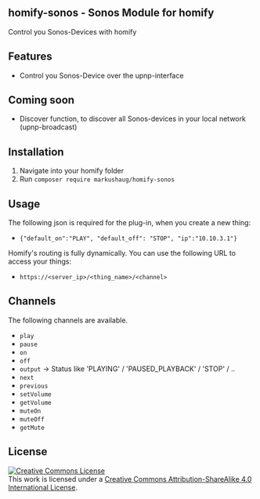 ## homify-sonos - Sonos Module for homify
Control you Sonos-Devices with homify

## Features

- Control you Sonos-Device over the upnp-interface

## Coming soon

- Discover function, to discover all Sonos-devices in your local network (upnp-broadcast)


## Installation

1. Navigate into your homify folder
3. Run ```composer require markushaug/homify-sonos``` 

## Usage

The following json is required for the plug-in, when you create a new thing:
- ```{"default_on":"PLAY", "default_off": "STOP", "ip":"10.10.3.1"}```

Homify's routing is fully dynamically. You can use the following URL to access your things:

- ```https://<server_ip>/<thing_name>/<channel>```

## Channels
The following channels are available.

- ```play``` 
- ```pause``` 
- ```on``` 
- ```off``` 
- ```output``` -> Status like 'PLAYING' / 'PAUSED_PLAYBACK' / 'STOP' / .. 
- ```next``` 
- ```previous```
- ```setVolume```
- ```getVolume```
- ```muteOn```
- ```muteOff```
- ```getMute```

## License

<a rel="license" href="http://creativecommons.org/licenses/by-sa/4.0/"><img alt="Creative Commons License" style="border-width:0" src="https://i.creativecommons.org/l/by-sa/4.0/88x31.png" /></a><br />This work is licensed under a <a rel="license" href="http://creativecommons.org/licenses/by-sa/4.0/">Creative Commons Attribution-ShareAlike 4.0 International License</a>.




